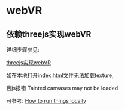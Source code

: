 # webVR
依赖threejs实现webVR
---

详细步骤参见:

[threejs实现webVR](http://chenbingshu.com/2016/threejs%E5%AE%9E%E7%8E%B0webVR%E7%AC%94%E8%AE%B0/)

如在本地打开index.html文件无法加载texture,

且js报错 Tainted canvases may not be loaded

可参考: [How to run things locally](https://github.com/mrdoob/three.js/wiki/How-to-run-things-locally)